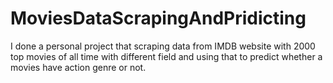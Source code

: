 # MoviesDataScrapingAndPridicting
I done a personal project that scraping data from IMDB website with 2000 top movies of all time with different field and using that to predict whether a movies have action genre or not.
